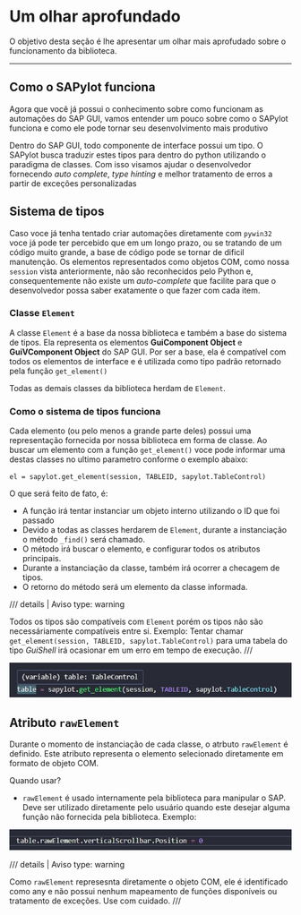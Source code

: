 # Um olhar aprofundado

O objetivo desta seção é lhe apresentar um olhar mais aprofudado sobre o funcionamento da biblioteca.

---

## Como o SAPylot funciona

Agora que você já possui o conhecimento sobre como funcionam as automações do SAP GUI, vamos entender um pouco sobre como o SAPylot funciona e como ele pode tornar seu desenvolvimento mais produtivo

Dentro do SAP GUI, todo componente de interface possui um tipo. O SAPylot busca traduzir estes tipos para dentro do python utilizando o paradigma de classes. Com isso visamos ajudar o desenvolvedor fornecendo *auto complete*, *type hinting* e melhor tratamento de erros a partir de exceções personalizadas


## Sistema de tipos
Caso voce já tenha tentado criar automações diretamente com ``pywin32`` voce já pode ter percebido que em um longo prazo, ou se tratando de um código muito grande, a base de código pode se tornar de dificil manutenção. Os elementos representados como objetos COM, como nossa ``session`` vista anteriormente, não são reconhecidos pelo Python e, consequentemente não existe um *auto-complete* que facilite para que o desenvolvedor possa saber exatamente o que fazer com cada item.

### Classe ``Element``

A classe ``Element`` é a base da nossa biblioteca e também a base do sistema de tipos. Ela representa os elementos **GuiComponent Object** e **GuiVComponent Object** do SAP GUI. Por ser a base, ela é compatível com todos os elementos de interface e é utilizada como tipo padrão retornado pela função ``get_element()``

Todas as demais classes da biblioteca herdam de ``Element``.

### Como o sistema de tipos funciona

Cada elemento (ou pelo menos a grande parte deles) possui uma representação fornecida por nossa biblioteca em forma de classe.
Ao buscar um elemento com a função ``get_element()`` voce pode informar uma destas classes no ultimo parametro conforme o exemplo abaixo:

```{.py3}
el = sapylot.get_element(session, TABLEID, sapylot.TableControl)
```
O que será feito de fato, é:

- A função irá tentar instanciar um objeto interno utilizando o ID que foi passado
- Devido a todas as classes herdarem de ``Element``, durante a instanciação o método  ``_find()`` será chamado.
- O método irá buscar o elemento, e configurar todos os atributos principais.
- Durante a instanciação da classe, também irá ocorrer a checagem de tipos.
- O retorno do método será um elemento da classe informada.

/// details | Aviso
    type: warning

Todos os tipos são compatíveis com ``Element`` porém os tipos não são necessáriamente compatíveis entre si. 
Exemplo: Tentar chamar ``get_element(session, TABLEID, sapylot.TableControl)`` para uma tabela do tipo *GuiShell* irá ocasionar em um erro em tempo de execução.
///

![image](../images/tutorial/get_element_exemple.jpg)

## Atributo ``rawElement``

Durante o momento de instanciação de cada classe, o atrbuto ``rawElement`` é definido. Este atributo representa o elemento selecionado diretamente em formato de objeto COM.

Quando usar?

- ``rawElement`` é usado internamente pela biblioteca para manipular o SAP. Deve ser utilizado diretamente pelo usuário quando este desejar alguma função não fornecida pela biblioteca. Exemplo:

![image](../images/tutorial/rawElement_exemple.jpg)

/// details | Aviso
    type: warning

Como ``rawElement`` represesnta diretamente o objeto COM, ele é identificado como any e não possui nenhum mapeamento de funções disponíveis ou tratamento de exceções. Use com cuidado.
///